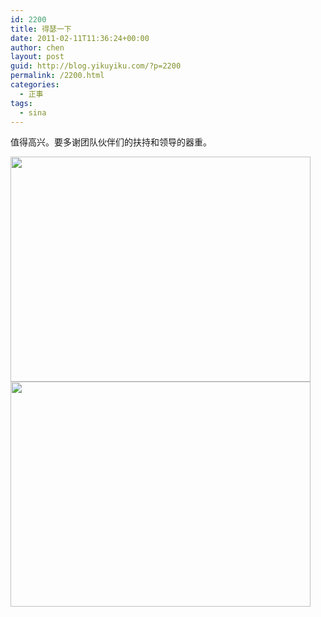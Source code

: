 ```yaml
---
id: 2200
title: 得瑟一下
date: 2011-02-11T11:36:24+00:00
author: chen
layout: post
guid: http://blog.yikuyiku.com/?p=2200
permalink: /2200.html
categories:
  - 正事
tags:
  - sina
---
```

值得高兴。要多谢团队伙伴们的扶持和领导的器重。

<img title="sina优秀员工1" src="http://blog.yikuyiku.com/down/yxyg1.jpg" alt="" width="480" height="360" />
  

  
<img title="sina优秀员工2" src="http://blog.yikuyiku.com/down/yxyg2.jpg" alt="" width="480" height="360" />